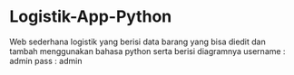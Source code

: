 # Logistik-App-Python
Web sederhana logistik yang berisi data barang yang bisa diedit dan tambah menggunakan bahasa python serta berisi diagramnya
username : admin
pass : admin
